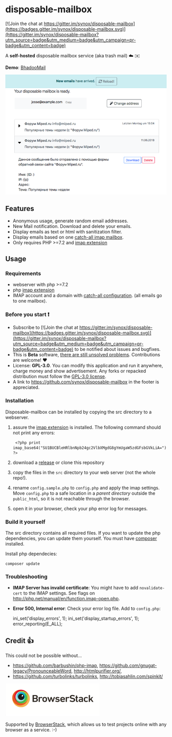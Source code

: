 # disposable-mailbox
[![Join the chat at https://gitter.im/synox/disposable-mailbox](https://badges.gitter.im/synox/disposable-mailbox.svg)](https://gitter.im/synox/disposable-mailbox?utm_source=badge&utm_medium=badge&utm_campaign=pr-badge&utm_content=badge)

A **self-hosted** disposable mailbox  service (aka trash mail)  :cloud: :envelope: 

**Demo**: [BhadooMail](https://inbox.bhadoomail.com/inbox/) 

![Screenshot](screenshot_example.png)


## Features

* Anonymous usage, generate random email addresses. 
* New Mail notification. Download and delete your emails.
* Display emails as text or html with sanitization  filter. 
* Display emails based on one [catch-all imap mailbox](https://www.google.ch/search?q=how+to+setup+catch-all+imap+mailbox).
* Only requires PHP  >=7.2 and [imap extension](http://php.net/manual/book.imap.php)

## Usage

### Requirements

* webserver with php >=7.2
* php [imap extension](http://php.net/manual/book.imap.php)
* IMAP account and a domain with [catch-all configuration](https://www.google.ch/search?q=how+to+setup+catch-all+imap+mailbox). (all emails go to one mailbox). 

### Before you start :heavy_exclamation_mark:

* Subscribe to [![Join the chat at https://gitter.im/synox/disposable-mailbox](https://badges.gitter.im/synox/disposable-mailbox.svg)](https://gitter.im/synox/disposable-mailbox?utm_source=badge&utm_medium=badge&utm_campaign=pr-badge&utm_content=badge) to be notified about issues and bugfixes.  
* This is **Beta** software, [there are still unsolved problems](https://github.com/synox/disposable-mailbox/issues). Contributions are welcome! :heart:
* License: **GPL-3.0**. You can modify this application and run it anywhere, charge money and show advertisement. Any forks or repacked distribution must follow the [GPL-3.0 license](https://opensource.org/licenses/GPL-3.0).  
* A link to https://github.com/synox/disposable-mailbox in the footer is appreciated.  



### Installation

Disposable-mailbox can be installed by copying the src directory to a webserver. 

1. assure the [imap extension](http://php.net/manual/book.imap.php) is installed. The following command should not print any errors:

        <?php print imap_base64("SU1BUCBleHRlbnNpb24gc2VlbXMgdG8gYmUgaW5zdGFsbGVkLiA="); ?>

2. download a [release](https://github.com/synox/disposable-mailbox/releases) or clone this repository
3. copy the files in the `src` directory to your web server (not the whole repo!).
4. rename `config.sample.php` to `config.php` and apply the imap settings. Move `config.php` to a safe location in a *parent directory* outside the `public_html`, so it is not reachable through the browser.
5. open it in your browser, check your php error log for messages. 


### Build it yourself
The src directory contains all required files. If you want to update the php dependencies, you can update them yourself.  You must have [composer](https://getcomposer.org/download/) installed. 


Install php dependecies:

    composer update

### Troubleshooting

* **IMAP Server has invalid certificate**: You might have to add `novalidate-cert` to the IMAP settings. See flags on http://php.net/manual/en/function.imap-open.php.
* **Error 500, Internal error**: Check your error log file. Add to `config.php`: 

    ini_set('display_errors', 1);    ini_set('display_startup_errors', 1);    error_reporting(E_ALL);


## Credit :thumbsup:

This could not be possible without...

 * https://github.com/barbushin/php-imap, https://github.com/gnugat-legacy/PronounceableWord, http://htmlpurifier.org/, 
 * https://github.com/turbolinks/turbolinks, http://tobiasahlin.com/spinkit/

[![BrowserStack](browserstack.png)](https://www.browserstack.com/)

Supported by [BrowserStack](https://www.browserstack.com/), which allows us to test projects online with any browser as a service. :-) 
